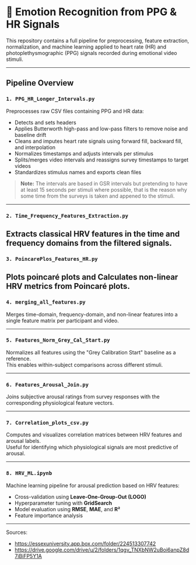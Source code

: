# 🧠 Emotion Recognition from PPG & HR Signals

This repository contains a full pipeline for preprocessing, feature extraction, normalization, and machine learning applied to heart rate (HR) and photoplethysmographic (PPG) signals recorded during emotional video stimuli.

---

## Pipeline Overview

### `1. PPG_HR_Longer_Intervals.py`
Preprocesses raw CSV files containing PPG and HR data:
- Detects and sets headers
- Applies Butterworth high-pass and low-pass filters to remove noise and baseline drift
- Cleans and imputes heart rate signals using forward fill, backward fill, and interpolation
- Normalizes timestamps and adjusts intervals per stimulus
- Splits/merges video intervals and reassigns survey timestamps to target videos
- Standardizes stimulus names and exports clean files

> **Note:** The intervals are based in GSR intervals but pretending to have at least 15 seconds per stimuli where possible, that is the reason why some time from the surveys is taken and appened to the stimuli.
---

### `2. Time_Frequency_Features_Extraction.py`
Extracts classical HRV features in the time and frequency domains from the filtered signals.
---

### `3. PoincarePlos_Features_HR.py`
Plots poincaré plots and Calculates non-linear HRV metrics from Poincaré plots.
---

### `4. merging_all_features.py`
Merges time-domain, frequency-domain, and non-linear features into a single feature matrix per participant and video.

---

### `5. Features_Norm_Grey_Cal_Start.py`
Normalizes all features using the "Grey Calibration Start" baseline as a reference.  
This enables within-subject comparisons across different stimuli.

---

### `6. Features_Arousal_Join.py`
Joins subjective arousal ratings from survey responses with the corresponding physiological feature vectors.

---

### `7. Correlation_plots_csv.py`
Computes and visualizes correlation matrices between HRV features and arousal labels.  
Useful for identifying which physiological signals are most predictive of arousal.

---

### `8. HRV_ML.ipynb`
Machine learning pipeline for arousal prediction based on HRV features:
- Cross-validation using **Leave-One-Group-Out (LOGO)**
- Hyperparameter tuning with **GridSearch**
- Model evaluation using **RMSE**, **MAE**, and **R²**
- Feature importance analysis
---

Sources: 
- https://essexuniversity.app.box.com/folder/224513307742
- https://drive.google.com/drive/u/2/folders/1qgv_TNXbNW2uBoi6anpZ8d7iBiFP5Y1A
